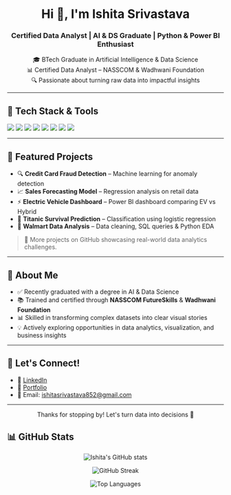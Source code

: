 <h1 align="center">Hi 👋, I'm Ishita Srivastava</h1>
<h3 align="center">Certified Data Analyst | AI & DS Graduate | Python & Power BI Enthusiast</h3>

<p align="center">
🎓 BTech Graduate in Artificial Intelligence & Data Science <br>
📊 Certified Data Analyst – NASSCOM & Wadhwani Foundation <br>
🔍 Passionate about turning raw data into impactful insights
</p>

---

## 🚀 Tech Stack & Tools  
<p align="left">
  <img src="https://img.shields.io/badge/Python-3670A0?style=for-the-badge&logo=python&logoColor=ffdd54" />
  <img src="https://img.shields.io/badge/SQL-003B57?style=for-the-badge&logo=mysql&logoColor=white" />
  <img src="https://img.shields.io/badge/Pandas-150458?style=for-the-badge&logo=pandas&logoColor=white" />
  <img src="https://img.shields.io/badge/NumPy-013243?style=for-the-badge&logo=numpy&logoColor=white" />
  <img src="https://img.shields.io/badge/PowerBI-F2C811?style=for-the-badge&logo=powerbi&logoColor=black" />
  <img src="https://img.shields.io/badge/Excel-217346?style=for-the-badge&logo=microsoft-excel&logoColor=white" />
  <img src="https://img.shields.io/badge/Plotly-3F4F75?style=for-the-badge&logo=plotly&logoColor=white" />
  <img src="https://img.shields.io/badge/Google%20Colab-F9AB00?style=for-the-badge&logo=googlecolab&logoColor=black" />
</p>

---

## 📂 Featured Projects  
- 🔍 **Credit Card Fraud Detection** – Machine learning for anomaly detection  
- 📈 **Sales Forecasting Model** – Regression analysis on retail data  
- ⚡ **Electric Vehicle Dashboard** – Power BI dashboard comparing EV vs Hybrid  
- 🧊 **Titanic Survival Prediction** – Classification using logistic regression  
- 🏪 **Walmart Data Analysis** – Data cleaning, SQL queries & Python EDA  

> 📁 More projects on GitHub showcasing real-world data analytics challenges.

---

## 🎯 About Me  
- ✅ Recently graduated with a degree in AI & Data Science  
- 📚 Trained and certified through **NASSCOM FutureSkills** & **Wadhwani Foundation**  
- 📊 Skilled in transforming complex datasets into clear visual stories  
- 💡 Actively exploring opportunities in data analytics, visualization, and business insights

---

## 🔗 Let's Connect!
- 💼 [LinkedIn](https://www.linkedin.com/in/ishitasrivastava852/)  
- 📁 [Portfolio]([https://github.com/IshiSama](https://www.datascienceportfol.io/ishisrivastava852))  
- 📧 Email: ishitasrivastava852@gmail.com

---

<p align="center">
Thanks for stopping by! Let's turn data into decisions 🚀
</p>

## 📊 GitHub Stats

<p align="center">
  <img src="https://github-readme-stats.vercel.app/api?username=IshiSama&show_icons=true&theme=calm&hide=contribs&count_private=true" alt="Ishita's GitHub stats" />
</p>

<p align="center">
  <img src="https://github-readme-streak-stats.herokuapp.com?user=IshiSama&theme=calm" alt="GitHub Streak" />
</p>

<p align="center">
  <img src="https://github-readme-stats.vercel.app/api/top-langs/?username=IshiSama&layout=compact&theme=calm&langs_count=6" alt="Top Languages" />
</p>

